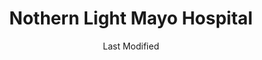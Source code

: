 ---
layout: location-page
date: Last Modified
description: "Local COVID-19 testing is available at Nothern Light Mayo Hospital in Dover-Foxcroft, Maine, USA."
permalink: "locations/maine/dover-foxcroft/nothern-light-mayo-hospital/"
tags:
  - locations
  - maine
title: Nothern Light Mayo Hospital
uniqueName: nothern-light-mayo-hospital
state: Maine
stateAbbr: ME
hood: "Dover-Foxcroft"
address: " 897 W Main St"
city: "Dover-Foxcroft"
zip: "04426"
zipsNearby: "04406 04910 04911 04912 04408 04401 04402 04915 04917 04918 04733 04920 04629 04410 04411 04412 04921 04414 04415 04416 04417 04922 04923 04924 04925 04418 04419 04420 04421 04422 04926 04927 04928 04929 04930 04932 04426 04481 04427 04428 04429 04430 04933 04431 04935 04605 04434 04435 04937 04938 04940 04438 04941 04939 04441 04485 04442 04443 04444 04942 04943 04944 04448 04449 04945 04450 04947 04451 04453 04455 04456 04949 04457 04950 04459 04460 04461 04462 04463 04951 04464 04952 04953 04955 04956 04957 04958 04954 04961 04962 04963 04468 04472 04469 04473 04474 04354 04965 04475 04476 04967 04969 04478 04971 04972 04479 04973 04974 04975 04776 04777 04976 04978 04979 04358 04487 04488 04489 04981 04982 04983 04684 04986 04987 04988 04989 04360 04901 04903 04493 04985 04495 04496 04497 04467" 
mapUrl: "http://maps.apple.com/?q=Nothern+Light+Mayo+Hospital&address=897+W+Main+St,Dover-Foxcroft,Maine,04426"
locationType: Drive-thru
phone: "844-489-1822"
website: "undefined"
onlineBooking: undefined
closed: undefined
closedUpdate: May 23rd, 2020
notes: "Requires doctor's referral. Requires phone screen. Open to all."
days: Contact for hours of operation.
ctaMessage: Call 844-489-1822
ctaUrl: "tel:844-489-1822"
---